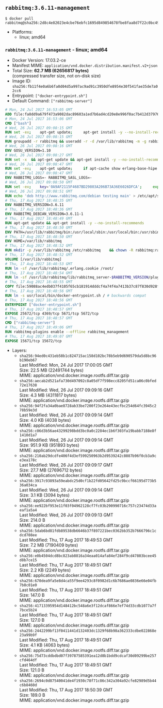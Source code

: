 ## `rabbitmq:3.6.11-management`

```console
$ docker pull rabbitmq@sha256:2d8c4e82023e4cbe76ebfc1695d849854678fbe8faa8d7f22c0bc49efce4bfdd
```

-	Platforms:
	-	linux; amd64

### `rabbitmq:3.6.11-management` - linux; amd64

-	Docker Version: 17.03.2-ce
-	Manifest MIME: `application/vnd.docker.distribution.manifest.v2+json`
-	Total Size: **62.7 MB (62656817 bytes)**  
	(compressed transfer size, not on-disk size)
-	Image ID: `sha256:fb11f4e0a6b6fa0d04d5a997ac9ad91c3950dfe8954e30f541fae35de7a02cc6`
-	Entrypoint: `["docker-entrypoint.sh"]`
-	Default Command: `["rabbitmq-server"]`

```dockerfile
# Mon, 24 Jul 2017 16:53:05 GMT
ADD file:fa8dd9a679f473a9082dac89603a1ed7b6ad4cd20e8e996f0ac7b412d379761e in / 
# Mon, 24 Jul 2017 16:53:06 GMT
CMD ["bash"]
# Wed, 26 Jul 2017 09:08:15 GMT
RUN set -ex; 	apt-get update; 	apt-get install -y --no-install-recommends 		gnupg2 		dirmngr 	; 	rm -rf /var/lib/apt/lists/*
# Wed, 26 Jul 2017 09:08:15 GMT
RUN groupadd -r rabbitmq && useradd -r -d /var/lib/rabbitmq -m -g rabbitmq rabbitmq
# Wed, 26 Jul 2017 09:08:16 GMT
ENV GOSU_VERSION=1.10
# Wed, 26 Jul 2017 09:08:27 GMT
RUN set -x 	&& apt-get update && apt-get install -y --no-install-recommends ca-certificates wget && rm -rf /var/lib/apt/lists/* 	&& wget -O /usr/local/bin/gosu "https://github.com/tianon/gosu/releases/download/$GOSU_VERSION/gosu-$(dpkg --print-architecture)" 	&& wget -O /usr/local/bin/gosu.asc "https://github.com/tianon/gosu/releases/download/$GOSU_VERSION/gosu-$(dpkg --print-architecture).asc" 	&& export GNUPGHOME="$(mktemp -d)" 	&& gpg --keyserver ha.pool.sks-keyservers.net --recv-keys B42F6819007F00F88E364FD4036A9C25BF357DD4 	&& gpg --batch --verify /usr/local/bin/gosu.asc /usr/local/bin/gosu 	&& rm -rf "$GNUPGHOME" /usr/local/bin/gosu.asc 	&& chmod +x /usr/local/bin/gosu 	&& gosu nobody true 	&& apt-get purge -y --auto-remove ca-certificates wget
# Wed, 26 Jul 2017 09:08:47 GMT
RUN set -ex; 	apt-get update; 	if apt-cache show erlang-base-hipe 2>/dev/null | grep -q 'Package: erlang-base-hipe'; then 		apt-get install -y --no-install-recommends 			erlang-base-hipe 		; 	fi; 	apt-get install -y --no-install-recommends 		erlang-asn1 		erlang-crypto 		erlang-eldap 		erlang-inets 		erlang-mnesia 		erlang-nox 		erlang-os-mon 		erlang-public-key 		erlang-ssl 		erlang-xmerl 	; 	rm -rf /var/lib/apt/lists/*
# Wed, 26 Jul 2017 09:08:47 GMT
ENV RABBITMQ_LOGS=- RABBITMQ_SASL_LOGS=-
# Wed, 26 Jul 2017 09:08:50 GMT
RUN set -ex; 	key='0A9AF2115F4687BD29803A206B73A36E6026DFCA'; 	export GNUPGHOME="$(mktemp -d)"; 	gpg --keyserver ha.pool.sks-keyservers.net --recv-keys "$key"; 	gpg --export "$key" > /etc/apt/trusted.gpg.d/rabbitmq.gpg; 	rm -rf "$GNUPGHOME"; 	apt-key list
# Wed, 26 Jul 2017 09:08:51 GMT
RUN echo 'deb http://www.rabbitmq.com/debian testing main' > /etc/apt/sources.list.d/rabbitmq.list
# Thu, 17 Aug 2017 18:48:35 GMT
ENV RABBITMQ_VERSION=3.6.11
# Thu, 17 Aug 2017 18:48:36 GMT
ENV RABBITMQ_DEBIAN_VERSION=3.6.11-1
# Thu, 17 Aug 2017 18:48:49 GMT
RUN apt-get update && apt-get install -y --no-install-recommends 		rabbitmq-server=$RABBITMQ_DEBIAN_VERSION 	&& rm -rf /var/lib/apt/lists/*
# Thu, 17 Aug 2017 18:48:50 GMT
ENV PATH=/usr/lib/rabbitmq/bin:/usr/local/sbin:/usr/local/bin:/usr/sbin:/usr/bin:/sbin:/bin
# Thu, 17 Aug 2017 18:48:50 GMT
ENV HOME=/var/lib/rabbitmq
# Thu, 17 Aug 2017 18:48:52 GMT
RUN mkdir -p /var/lib/rabbitmq /etc/rabbitmq 	&& chown -R rabbitmq:rabbitmq /var/lib/rabbitmq /etc/rabbitmq 	&& chmod -R 777 /var/lib/rabbitmq /etc/rabbitmq
# Thu, 17 Aug 2017 18:48:52 GMT
VOLUME [/var/lib/rabbitmq]
# Thu, 17 Aug 2017 18:48:53 GMT
RUN ln -sf /var/lib/rabbitmq/.erlang.cookie /root/
# Thu, 17 Aug 2017 18:48:54 GMT
RUN ln -sf /usr/lib/rabbitmq/lib/rabbitmq_server-$RABBITMQ_VERSION/plugins /plugins
# Thu, 17 Aug 2017 18:48:55 GMT
COPY file:59088ac4edb037f4105f65cb181914dddcf4a74f4a7413b37c87f830d928f955 in /usr/local/bin/ 
# Thu, 17 Aug 2017 18:48:56 GMT
RUN ln -s usr/local/bin/docker-entrypoint.sh / # backwards compat
# Thu, 17 Aug 2017 18:48:56 GMT
ENTRYPOINT ["docker-entrypoint.sh"]
# Thu, 17 Aug 2017 18:48:57 GMT
EXPOSE 25672/tcp 4369/tcp 5671/tcp 5672/tcp
# Thu, 17 Aug 2017 18:48:57 GMT
CMD ["rabbitmq-server"]
# Thu, 17 Aug 2017 18:49:06 GMT
RUN rabbitmq-plugins enable --offline rabbitmq_management
# Thu, 17 Aug 2017 18:49:07 GMT
EXPOSE 15671/tcp 15672/tcp
```

-	Layers:
	-	`sha256:94ed0c431eb58b1c824715ac158d102bc78b5eb9d690579da5d8bc96b190eb67`  
		Last Modified: Mon, 24 Jul 2017 17:00:05 GMT  
		Size: 22.5 MB (22491744 bytes)  
		MIME: application/vnd.docker.image.rootfs.diff.tar.gzip
	-	`sha256:aecab2d521afa730d497092c8a05df7f598ecc8205fd51ca06c0bfed72e17638`  
		Last Modified: Wed, 26 Jul 2017 09:09:16 GMT  
		Size: 4.3 MB (4311817 bytes)  
		MIME: application/vnd.docker.image.rootfs.diff.tar.gzip
	-	`sha256:94f2fa34a0bae8728ab33be7200f23e264e43ecfbc254d64fc3945c278b59e3d`  
		Last Modified: Wed, 26 Jul 2017 09:09:14 GMT  
		Size: 4.0 KB (4038 bytes)  
		MIME: application/vnd.docker.image.rootfs.diff.tar.gzip
	-	`sha256:c06d3b56ae43299298bdd3bc0a0c2284ec1b6f303fa19babb7188e8f1410d1a7`  
		Last Modified: Wed, 26 Jul 2017 09:09:14 GMT  
		Size: 951.9 KB (951893 bytes)  
		MIME: application/vnd.docker.image.rootfs.diff.tar.gzip
	-	`sha256:210ab29dcdfe406f4d3ef599250963b2d9539242c8087b96f0cb3a9ce3ea178c`  
		Last Modified: Wed, 26 Jul 2017 09:09:17 GMT  
		Size: 27.7 MB (27696712 bytes)  
		MIME: application/vnd.docker.image.rootfs.diff.tar.gzip
	-	`sha256:3917c93893a59eabdc25d0cf1b22fd05642fd25c9bccf66195d773b536a034ca`  
		Last Modified: Wed, 26 Jul 2017 09:09:14 GMT  
		Size: 3.1 KB (3094 bytes)  
		MIME: application/vnd.docker.image.rootfs.diff.tar.gzip
	-	`sha256:ee922bf953e11f03f04962128cf7fc03b290990716c757c23474d33aeaf1a5a4`  
		Last Modified: Wed, 26 Jul 2017 09:09:13 GMT  
		Size: 214.0 B  
		MIME: application/vnd.docker.image.rootfs.diff.tar.gzip
	-	`sha256:5dab6bd81fdb89538db6646b37f897221bec0362bb352b7666796c1cdcd708ee`  
		Last Modified: Thu, 17 Aug 2017 18:49:53 GMT  
		Size: 7.2 MB (7190409 bytes)  
		MIME: application/vnd.docker.image.rootfs.diff.tar.gzip
	-	`sha256:e0b4504dcd8bc823ab8816a34eaa014afa84ef284f9cd47803bcee45d8b7ce15`  
		Last Modified: Thu, 17 Aug 2017 18:49:51 GMT  
		Size: 2.2 KB (2249 bytes)  
		MIME: application/vnd.docker.image.rootfs.diff.tar.gzip
	-	`sha256:670dea9fa5e8d4ca55f9ee4293c8f0982d1c6b7686ae0836e66e04fb7b8c01e0`  
		Last Modified: Thu, 17 Aug 2017 18:49:51 GMT  
		Size: 147.0 B  
		MIME: application/vnd.docker.image.rootfs.diff.tar.gzip
	-	`sha256:41713395954d148412bc548a6e3f12dcaf866e7ef74d33cdb1077a7f7bce5b24`  
		Last Modified: Thu, 17 Aug 2017 18:49:51 GMT  
		Size: 127.0 B  
		MIME: application/vnd.docker.image.rootfs.diff.tar.gzip
	-	`sha256:2442299bf13f0411441d132403dc1329f68b98a362333cdbe022868e23a99b9f`  
		Last Modified: Thu, 17 Aug 2017 18:49:51 GMT  
		Size: 4.1 KB (4063 bytes)  
		MIME: application/vnd.docker.image.rootfs.diff.tar.gzip
	-	`sha256:75d73cddbdbd07f39787585391ea12d8b1bdd9cdcaf30d09299be257cfd464df`  
		Last Modified: Thu, 17 Aug 2017 18:49:51 GMT  
		Size: 121.0 B  
		MIME: application/vnd.docker.image.rootfs.diff.tar.gzip
	-	`sha256:2694c0d87540041de4f1930c78f71c86c342a304a92cfe82989d5b44c6b8460d`  
		Last Modified: Thu, 17 Aug 2017 18:50:39 GMT  
		Size: 189.0 B  
		MIME: application/vnd.docker.image.rootfs.diff.tar.gzip
